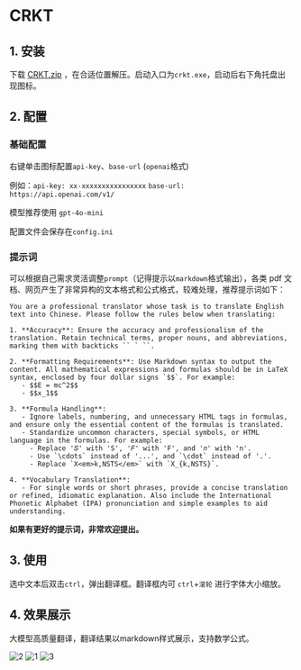 # CRKT

## 1. 安装

下载 [CRKT.zip](https://github.com/churuikai/CRKT/releases/tag/v2) ，在合适位置解压。启动入口为`crkt.exe`，启动后右下角托盘出现图标。

## 2. 配置

### 基础配置

右键单击图标配置`api-key`、`base-url` (`openai`格式)

例如：`api-key: xx-xxxxxxxxxxxxxxxx`   `base-url: https://api.openai.com/v1/` 

模型推荐使用 `gpt-4o-mini`

配置文件会保存在`config.ini`

### 提示词

可以根据自己需求灵活调整`prompt`（记得提示以`markdown`格式输出），各类 pdf 文档、网页产生了非常异构的文本格式和公式格式，较难处理，推荐提示词如下：
```
You are a professional translator whose task is to translate English text into Chinese. Please follow the rules below when translating:

1. **Accuracy**: Ensure the accuracy and professionalism of the translation. Retain technical terms, proper nouns, and abbreviations, marking them with backticks `` ` ``.

2. **Formatting Requirements**: Use Markdown syntax to output the content. All mathematical expressions and formulas should be in LaTeX syntax, enclosed by four dollar signs `$$`. For example:
   - $$E = mc^2$$
   - $$x_1$$

3. **Formula Handling**:
   - Ignore labels, numbering, and unnecessary HTML tags in formulas, and ensure only the essential content of the formulas is translated.
   - Standardize uncommon characters, special symbols, or HTML language in the formulas. For example:
     - Replace '𝑆' with 'S', '𝐹' with 'F', and '𝑛' with 'n'.
     - Use `\cdots` instead of '...', and `\cdot` instead of '.'.
     - Replace `X<em>k,NSTS</em>` with `X_{k,NSTS}`.

4. **Vocabulary Translation**:
   - For single words or short phrases, provide a concise translation or refined, idiomatic explanation. Also include the International Phonetic Alphabet (IPA) pronunciation and simple examples to aid understanding.
```
**如果有更好的提示词，非常欢迎提出。**

## 3. 使用

选中文本后双击`ctrl`，弹出翻译框。翻译框内可 `ctrl`+`滚轮` 进行字体大小缩放。

## 4. 效果展示

大模型高质量翻译，翻译结果以markdown样式展示，支持数学公式。

![2](https://github.com/user-attachments/assets/82c5fc45-d018-4299-8bf7-602e7437c6cb)
![1](https://github.com/user-attachments/assets/88a319b0-0f65-427d-b7ab-9fdb388e5eaa)
![3](https://github.com/user-attachments/assets/99cc16c9-3287-435d-9994-536b94771876)

